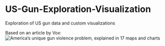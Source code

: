 # US-Gun-Exploration-Visualization
Exploration of US gun data and custom visualizations

Based on an article by Vox:
![America’s unique gun violence problem, explained in 17 maps and charts](https://www.vox.com/policy-and-politics/2017/10/2/16399418/us-gun-violence-statistics-maps-charts)
